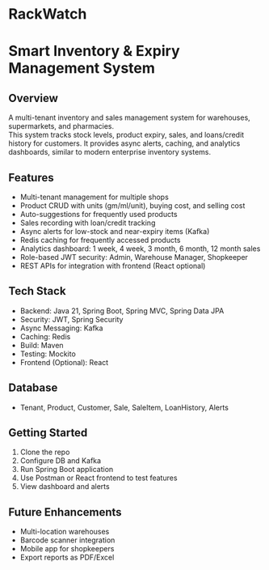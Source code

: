 # RackWatch

# Smart Inventory & Expiry Management System

## Overview
A multi-tenant inventory and sales management system for warehouses, supermarkets, and pharmacies.  
This system tracks stock levels, product expiry, sales, and loans/credit history for customers. It provides async alerts, caching, and analytics dashboards, similar to modern enterprise inventory systems.

## Features
- Multi-tenant management for multiple shops  
- Product CRUD with units (gm/ml/unit), buying cost, and selling cost  
- Auto-suggestions for frequently used products  
- Sales recording with loan/credit tracking  
- Async alerts for low-stock and near-expiry items (Kafka)  
- Redis caching for frequently accessed products  
- Analytics dashboard: 1 week, 4 week, 3 month, 6 month, 12 month sales  
- Role-based JWT security: Admin, Warehouse Manager, Shopkeeper  
- REST APIs for integration with frontend (React optional)  

## Tech Stack
- Backend: Java 21, Spring Boot, Spring MVC, Spring Data JPA  
- Security: JWT, Spring Security  
- Async Messaging: Kafka  
- Caching: Redis  
- Build: Maven  
- Testing: Mockito  
- Frontend (Optional): React  

## Database
- Tenant, Product, Customer, Sale, SaleItem, LoanHistory, Alerts  

## Getting Started
1. Clone the repo  
2. Configure DB and Kafka  
3. Run Spring Boot application  
4. Use Postman or React frontend to test features  
5. View dashboard and alerts  

## Future Enhancements
- Multi-location warehouses  
- Barcode scanner integration  
- Mobile app for shopkeepers  
- Export reports as PDF/Excel
